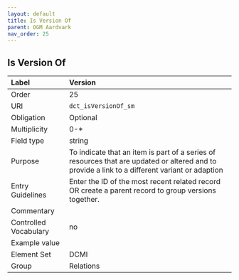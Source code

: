 ```yaml
---
layout: default
title: Is Version Of
parent: OGM Aardvark
nav_order: 25
---
```


## Is Version Of

| Label                 | Version                                                                                                                                        |
|:----------------------|:-----------------------------------------------------------------------------------------------------------------------------------------------|
| Order           | 25                                                                                                                                             |
| URI                   | `dct_isVersionOf_sm`                                                                                                                           |
| Obligation            | Optional                                                                                                                                       |
| Multiplicity          | 0-*                                                                                                                                            |
| Field type            | string                                                                                                                                         |
| Purpose               | To indicate that an item is part of a series of resources that are updated or altered and to provide a link to a different variant or adaption |
| Entry Guidelines      | Enter the ID of the most recent related record OR create a parent record to group versions together.                                           |
| Commentary            |                                                                                                                                                |
| Controlled Vocabulary | no                                                                                                                                             |
| Example value         |                                                                                                                                                |
| Element Set           | DCMI                                                                                                                                           |
| Group                 | Relations                                                                                                                                      |
